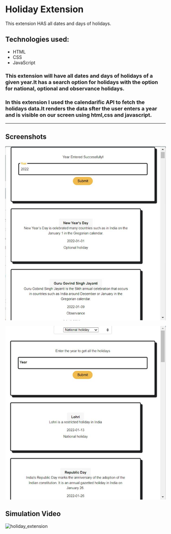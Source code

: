 # **Holiday Extension**

This extension HAS all dates and days of holidays.

## Technologies used:

- HTML
- CSS
- JavaScript

### This extension will have all dates and days of holidays of a given year.It has a search option for holidays with the option for national, optional and observance holidays.

### In this extension I used the calendarific API to fetch the holidays data.It renders the data sfter the user enters a year and is visible on our screen using html,css and javascript.

---

## Screenshots

![2022](./images/2022.JPG)

![National_Holiday](./images/National_holiday.JPG)

## Simulation Video

![holiday_extension](./images/holiday_extension.gif)
